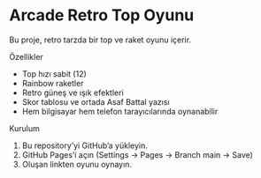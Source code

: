 
# Arcade Retro Top Oyunu

Bu proje, retro tarzda bir top ve raket oyunu içerir. 

Özellikler
- Top hızı sabit (12)
- Rainbow raketler
- Retro güneş ve ışık efektleri
- Skor tablosu ve ortada Asaf Battal yazısı
- Hem bilgisayar hem telefon tarayıcılarında oynanabilir

Kurulum
1. Bu repository’yi GitHub’a yükleyin.
2. GitHub Pages’i açın (Settings → Pages → Branch main → Save)
3. Oluşan linkten oyunu oynayın.
